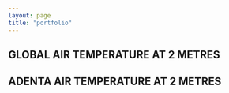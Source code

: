 ```yaml
---
layout: page
title: "portfolio"
---
```





## GLOBAL AIR TEMPERATURE AT 2 METRES














## ADENTA AIR TEMPERATURE AT 2 METRES
